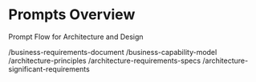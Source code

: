 # Prompts Overview



Prompt Flow for Architecture and Design

/business-requirements-document
/business-capability-model
/architecture-principles
/architecture-requirements-specs
/architecture-significant-requirements
